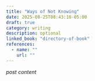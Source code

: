 ```yaml
---
title: "Ways of Not Knowing"
date: 2025-08-25T08:43:10-05:00
draft: true
category: writing
description: optional
linked_book: "directory-of-book"
references:
  - name: ""
    url: ""
---
```


*post content*
